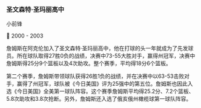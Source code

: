 ### 圣文森特·圣玛丽高中

小前锋

:date: 2000 - 2003

詹姆斯在阿克伦加入了圣文森特·圣玛丽高中，他在打球的头一年就成为了先发球员。所在球队取得27胜0负的战绩，决赛中73-55大胜对手，赢得州冠军，决赛中詹姆斯得25分9个篮板以及4次助攻。整个赛季，平均得18分6个篮板。

第二个赛季，詹姆斯带领球队获得26胜1负的战绩，并在决赛中以63-53击败对手，赢得了州冠军，球队被《今日美国》评为25强中的第五位。詹姆斯也因此入选《今日美国》全美第一球队阵容。这个赛季詹姆斯平均得25.2分、7.2个篮板、5.8次助攻和3.8次抢断。另外，詹姆斯还入选了俄亥俄州橄榄球第一球队阵容。